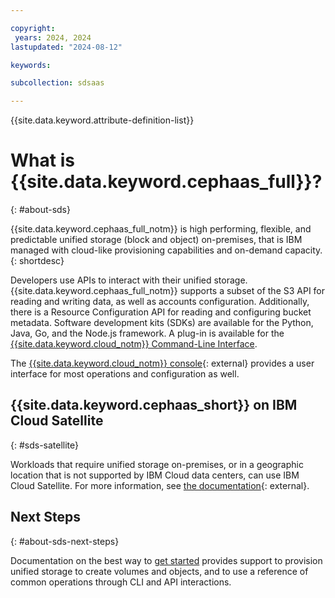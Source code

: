 ```yaml
---

copyright:
 years: 2024, 2024
lastupdated: "2024-08-12"

keywords:

subcollection: sdsaas

---
```

{{site.data.keyword.attribute-definition-list}}


# What is {{site.data.keyword.cephaas_full}}?
{: #about-sds}

{{site.data.keyword.cephaas_full_notm}} is high performing, flexible, and predictable unified storage (block and object) on-premises, that is IBM managed with cloud-like provisioning capabilities and on-demand capacity.
{: shortdesc}



Developers use APIs to interact with their unified storage. {{site.data.keyword.cephaas_full_notm}} supports a subset of the S3 API for reading and writing data, as well as accounts configuration. Additionally, there is a Resource Configuration API for reading and configuring bucket metadata. Software development kits (SDKs) are available for the Python, Java, Go, and the Node.js framework. A plug-in is available for the [{{site.data.keyword.cloud_notm}} Command-Line Interface](/docs/cli?topic=cli-getting-started).

The [{{site.data.keyword.cloud_notm}} console](https://cloud.ibm.com/){: external} provides a user interface for most operations and configuration as well.

## {{site.data.keyword.cephaas_short}} on IBM Cloud Satellite
{: #sds-satellite}

Workloads that require unified storage on-premises, or in a geographic location that is not supported by IBM Cloud data centers, can use IBM Cloud Satellite.  For more information, see [the documentation](/docs/satellite){: external}.

## Next Steps
{: #about-sds-next-steps}

Documentation on the best way to [get started](/docs/sdsaas?topic=sdsaas-getting-started) provides support to provision unified storage to create volumes and objects, and to use a reference of common operations through CLI and API interactions.
